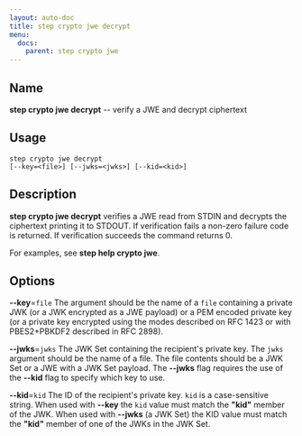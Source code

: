 ```yaml
---
layout: auto-doc
title: step crypto jwe decrypt
menu:
  docs:
    parent: step crypto jwe
---
```


## Name
**step crypto jwe decrypt** -- verify a JWE and decrypt ciphertext

## Usage

```raw
step crypto jwe decrypt
[--key=<file>] [--jwks=<jwks>] [--kid=<kid>]
```

## Description

**step crypto jwe decrypt** verifies a JWE read from STDIN and decrypts the
ciphertext printing it to STDOUT. If verification fails a non-zero failure
code is returned. If verification succeeds the command returns 0.

For examples, see **step help crypto jwe**.

## Options


**--key**=`file`
The argument should be the name of a `file`
containing a private JWK (or a JWK encrypted as a JWE payload) or a PEM encoded
private key (or a private key encrypted using the modes described on RFC 1423 or
with PBES2+PBKDF2 described in RFC 2898).

**--jwks**=`jwks`
The JWK Set containing the recipient's private key. The `jwks` argument should
be the name of a file. The file contents should be a JWK Set or a JWE with a
JWK Set payload. The **--jwks** flag requires the use of the **--kid** flag to
specify which key to use.

**--kid**=`kid`
The ID of the recipient's private key. `kid` is a case-sensitive string. When
used with **--key** the `kid` value must match the **"kid"** member of the JWK. When
used with **--jwks** (a JWK Set) the KID value must match the **"kid"** member of
one of the JWKs in the JWK Set.

